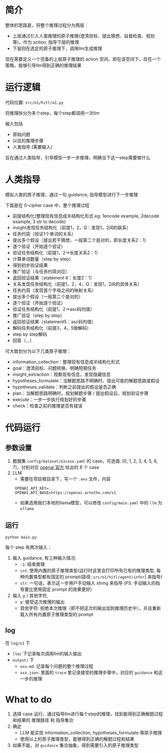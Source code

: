 # 简介

整体的思路是，将整个推理过程分为两层：
- 上层通过引入人类推理的原子推理(澄清目标、提出猜想、自我检查、规划等)，作为 action, 指导下层的推理
- 下层则在选定的原子推理下，调用llm生成推理

现在需要定义一个完备的上层原子推理的 action 空间，即在该空间下，存在一个策略，能够引导llm得到正确的推理结果

# 运行逻辑

代码位置: `src/o1/hitl/o1.py`

将推理拆分为多个step，每个step都调用一次llm

输入包括
- 原始问题
- 以往的推理步骤
- 人类指导 (需要输入)

旨在通过人类指导，引导模型一步一步推理，明确当下这一step需要做什么

# 人类指导

模拟人类的原子推理，通过一句 guidance, 指导模型进行下一步推理

下面是在 0-cipher case 中，整个推理过程
- 前提结构化(整理现有信息成半结构化形式 eg: 1encode example, 2decode example, 3 str to decode)
- insight发现任务结构化（前提1，2，Q：发现1，2间的联系）
- 任务约简（验证1个单词的关系）
- 提出多个假设（提出若干猜想，一般第二个是对的，即长度关系2：1）
- 逐个验证（开始逐个验证）
- 验证任务结构化（前提1，2->长度关系2：1）
- 计算单词数量（step by step）
- 得到初步验证结果
- 推广验证（与任务约简对应）
- 返回验证结果（statement 4：长度2：1）
- 关系发现任务结构化（前提1，2，4，Q：发现1，2间的具体关系）
- 任务约简（发现首个字母之间的映射关系）
- 提出多个假设（一般第二个是对的）
- 逐个验证（开始逐个验证）
- 验证任务结构化（前提1，2->asc码均值）
- 推广验证（step by step）
- 返回验证结果（statement5：asc码均值）
- 解码任务结构化（前提3，4，5做解码）
- step by step解码
- 回答（...）

可大致划分为以下几类原子推理：
- information_collection：整理现有信息成半结构化形式
- goal：澄清目标、问题转换、明确短期任务
- insight_extraction：观察现有信息，发现隐藏信息
- hypotheses_formulate：当解题思路不明确时，提出可能的解题思路或假设
- hypotheses_validate：判断之前提出的假设是否正确
- plan：当解题思路明确时，规划解题步骤 / 提出假设后，规划验证步骤
- execute：一步一步执行规划好的步骤
- check：检查之前的推理是否有错误

# 代码运行

## 参数设置

1. 数据集
   `config/dataset/o1case.yaml` 的 case，可选值: [0, 1, 2, 3, 4, 5, 6, 7]，分别对应 [openai 官方](https://openai.com/index/learning-to-reason-with-llms/) 给出的 8 个 case
2. LLM
   - 需要在项目根目录下，写一个 `.env` 文件，内容
   ```
    OPENAI_API_KEY=...
    OPENAI_API_BASE=https://openai.arnotho.com/v1
    ```
   - 如果选用我们本地的llama模型，可以修改 `config/main.yaml` 中的 `llm` 为 `ollama`

## 运行

```shell
python main.py
```

每个 step 有两次输入：
1. 输入 guidance, 有三种输入情况:
   - `-1`: 结束推理
   - `int`: 使用内置的原子推理类型(运行时这里会打印所有已有的推理类型, 每种内置类型都有固定的 prompt(路径: `src/o1/hitl/agent/infer`) 来指导)
   - `str`: 一句话，表示这一步用户手动输入 string 来指导 (PS: 手动输入的指导要比使用固定 prompt 的效果更好)
2. 输入 y / 其他字符,
   - y: 接受这次推理的输出
   - 其他字符: 拒绝本次推理（即不把这次的输出加到推理历史中），并且重新载入所有内置原子推理类型的 prompt

## log

在 `log/o1` 下
- `llm/` 下记录每次调用llm的输入输出
- `output/` 下
  - `xxx.md`: 记录每个问题的整个推理过程
  - `xxx.json`: 里面的 `trace` 里记录接受的推理步骤中，对应的 `guidance` 和这一步的推理

# What to do

1. 选择 case 运行，通过指导llm进行每个step的推理，找到能得到正确解题过程和结果的 推理路径 和 指导集合
2. 确定
   - LLM 能实现 information_collection, hypotheses_formulate 等原子推理
   - 使用以上的原子推理类型，能够得到正确的解题过程和结果
3. 如果不能，对 `guidance` 集合抽象，得到需要引入的原子推理类型
